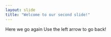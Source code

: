 ```yaml
---
layout: slide
title: "Welcome to our second slide!"
---
```

Here we go again
Use the left arrow to go back!
